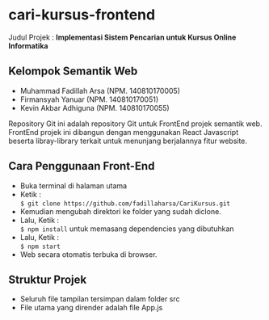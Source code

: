 # cari-kursus-frontend

Judul Projek : **Implementasi Sistem Pencarian untuk Kursus Online Informatika**

## Kelompok Semantik Web
- Muhammad Fadillah Arsa (NPM. 140810170005)
- Firmansyah Yanuar (NPM. 140810170051)
- Kevin Akbar Adhiguna (NPM. 140810170055)

Repository Git ini adalah repository Git untuk FrontEnd projek semantik web. FrontEnd projek ini dibangun dengan menggunakan React Javascript beserta libray-library terkait untuk menunjang berjalannya fitur website.

## Cara Penggunaan Front-End

- Buka terminal di halaman utama
- Ketik : <br/> `$ git clone https://github.com/fadillaharsa/CariKursus.git`
- Kemudian mengubah direktori ke folder yang sudah diclone.
- Lalu, Ketik : <br/> `$ npm install` untuk memasang dependencies yang dibutuhkan
- Lalu, Ketik : <br/> `$ npm start`
- Web secara otomatis terbuka di browser.

## Struktur Projek
- Seluruh file tampilan tersimpan dalam folder src
- File utama yang dirender adalah file App.js 
